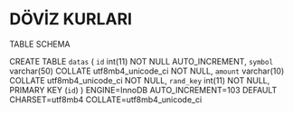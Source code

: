 # DÖVİZ KURLARI

TABLE SCHEMA

CREATE TABLE `datas` (
 `id` int(11) NOT NULL AUTO_INCREMENT,
 `symbol` varchar(50) COLLATE utf8mb4_unicode_ci NOT NULL,
 `amount` varchar(10) COLLATE utf8mb4_unicode_ci NOT NULL,
 `rand_key` int(11) NOT NULL,
 PRIMARY KEY (`id`)
) ENGINE=InnoDB AUTO_INCREMENT=103 DEFAULT CHARSET=utf8mb4 COLLATE=utf8mb4_unicode_ci
